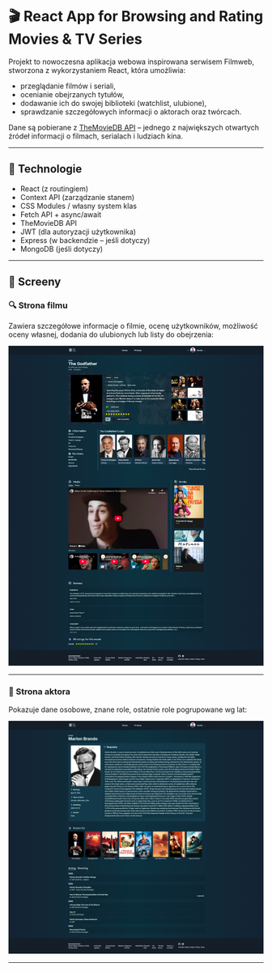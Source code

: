 # 🎬 React App for Browsing and Rating Movies & TV Series

Projekt to nowoczesna aplikacja webowa inspirowana serwisem Filmweb, stworzona z wykorzystaniem React, która umożliwia:

- przeglądanie filmów i seriali,
- ocenianie obejrzanych tytułów,
- dodawanie ich do swojej biblioteki (watchlist, ulubione),
- sprawdzanie szczegółowych informacji o aktorach oraz twórcach.

Dane są pobierane z [TheMovieDB API](https://www.themoviedb.org/) – jednego z największych otwartych źródeł informacji o filmach, serialach i ludziach kina.

---

## 🔧 Technologie

- React (z routingiem)
- Context API (zarządzanie stanem)
- CSS Modules / własny system klas
- Fetch API + async/await
- TheMovieDB API
- JWT (dla autoryzacji użytkownika)
- Express (w backendzie – jeśli dotyczy)
- MongoDB (jeśli dotyczy)

---

## 📸 Screeny

### 🔍 Strona filmu

Zawiera szczegółowe informacje o filmie, ocenę użytkowników, możliwość oceny własnej, dodania do ulubionych lub listy do obejrzenia:

![Screenshot - Strona filmu](./screenshots/movie_page.png)

---

### 👤 Strona aktora

Pokazuje dane osobowe, znane role, ostatnie role pogrupowane wg lat:

![Screenshot - Strona aktora](./screenshots/actor_page.png)

---